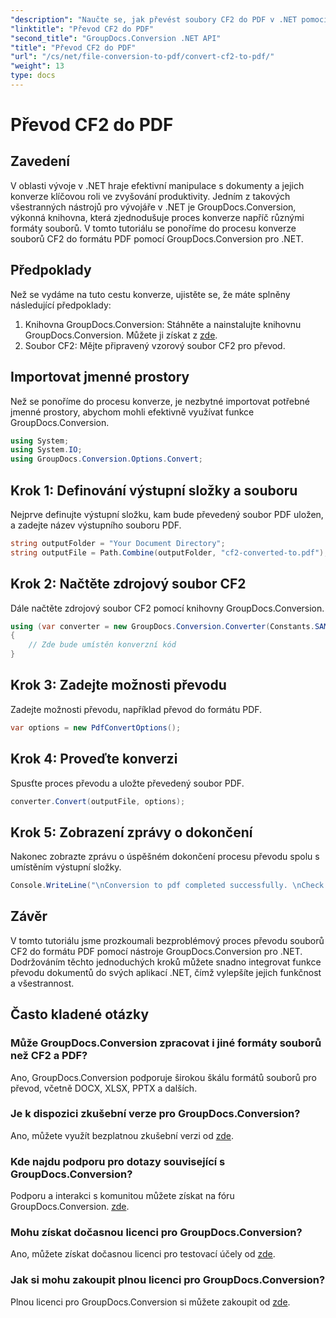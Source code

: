 ```yaml
---
"description": "Naučte se, jak převést soubory CF2 do PDF v .NET pomocí GroupDocs.Conversion. Zjednodušte si správu dokumentů bez námahy."
"linktitle": "Převod CF2 do PDF"
"second_title": "GroupDocs.Conversion .NET API"
"title": "Převod CF2 do PDF"
"url": "/cs/net/file-conversion-to-pdf/convert-cf2-to-pdf/"
"weight": 13
type: docs
---
```

# Převod CF2 do PDF

## Zavedení
V oblasti vývoje v .NET hraje efektivní manipulace s dokumenty a jejich konverze klíčovou roli ve zvyšování produktivity. Jedním z takových všestranných nástrojů pro vývojáře v .NET je GroupDocs.Conversion, výkonná knihovna, která zjednodušuje proces konverze napříč různými formáty souborů. V tomto tutoriálu se ponoříme do procesu konverze souborů CF2 do formátu PDF pomocí GroupDocs.Conversion pro .NET.
## Předpoklady
Než se vydáme na tuto cestu konverze, ujistěte se, že máte splněny následující předpoklady:
1. Knihovna GroupDocs.Conversion: Stáhněte a nainstalujte knihovnu GroupDocs.Conversion. Můžete ji získat z [zde](https://releases.groupdocs.com/conversion/net/).
2. Soubor CF2: Mějte připravený vzorový soubor CF2 pro převod.

## Importovat jmenné prostory
Než se ponoříme do procesu konverze, je nezbytné importovat potřebné jmenné prostory, abychom mohli efektivně využívat funkce GroupDocs.Conversion.
```csharp
using System;
using System.IO;
using GroupDocs.Conversion.Options.Convert;
```
## Krok 1: Definování výstupní složky a souboru
Nejprve definujte výstupní složku, kam bude převedený soubor PDF uložen, a zadejte název výstupního souboru PDF.
```csharp
string outputFolder = "Your Document Directory";
string outputFile = Path.Combine(outputFolder, "cf2-converted-to.pdf");
```
## Krok 2: Načtěte zdrojový soubor CF2
Dále načtěte zdrojový soubor CF2 pomocí knihovny GroupDocs.Conversion.
```csharp
using (var converter = new GroupDocs.Conversion.Converter(Constants.SAMPLE_CF2))
{
    // Zde bude umístěn konverzní kód
}
```
## Krok 3: Zadejte možnosti převodu
Zadejte možnosti převodu, například převod do formátu PDF.
```csharp
var options = new PdfConvertOptions();
```
## Krok 4: Proveďte konverzi
Spusťte proces převodu a uložte převedený soubor PDF.
```csharp
converter.Convert(outputFile, options);
```
## Krok 5: Zobrazení zprávy o dokončení
Nakonec zobrazte zprávu o úspěšném dokončení procesu převodu spolu s umístěním výstupní složky.
```csharp
Console.WriteLine("\nConversion to pdf completed successfully. \nCheck output in {0}", outputFolder);
```

## Závěr
V tomto tutoriálu jsme prozkoumali bezproblémový proces převodu souborů CF2 do formátu PDF pomocí nástroje GroupDocs.Conversion pro .NET. Dodržováním těchto jednoduchých kroků můžete snadno integrovat funkce převodu dokumentů do svých aplikací .NET, čímž vylepšíte jejich funkčnost a všestrannost.
## Často kladené otázky
### Může GroupDocs.Conversion zpracovat i jiné formáty souborů než CF2 a PDF?
Ano, GroupDocs.Conversion podporuje širokou škálu formátů souborů pro převod, včetně DOCX, XLSX, PPTX a dalších.
### Je k dispozici zkušební verze pro GroupDocs.Conversion?
Ano, můžete využít bezplatnou zkušební verzi od [zde](https://releases.groupdocs.com/).
### Kde najdu podporu pro dotazy související s GroupDocs.Conversion?
Podporu a interakci s komunitou můžete získat na fóru GroupDocs.Conversion. [zde](https://forum.groupdocs.com/c/conversion/11).
### Mohu získat dočasnou licenci pro GroupDocs.Conversion?
Ano, můžete získat dočasnou licenci pro testovací účely od [zde](https://purchase.groupdocs.com/temporary-license/).
### Jak si mohu zakoupit plnou licenci pro GroupDocs.Conversion?
Plnou licenci pro GroupDocs.Conversion si můžete zakoupit od [zde](https://purchase.groupdocs.com/buy).